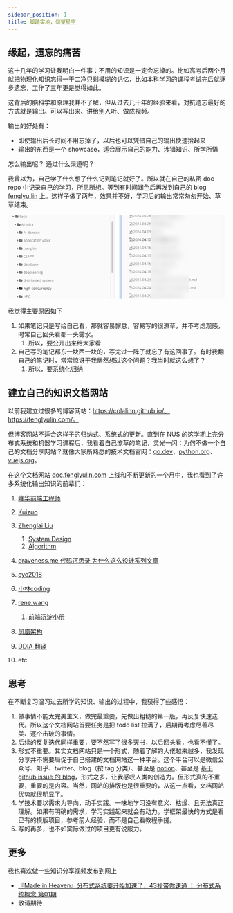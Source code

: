 ```yaml
---
sidebar_position: 1
title: 脚踏实地，仰望星空
---
```


## 缘起，遗忘的痛苦

这十几年的学习让我明白一件事：不用的知识是一定会忘掉的。比如高考后两个月就把物理化知识忘得一干二净只剩模糊的记忆，比如本科学习的课程考试完后就逐步遗忘，工作了三年更是觉得如此。

这背后的脑科学和原理我并不了解，但从过去几十年的经验来看，对抗遗忘最好的方式就是输出。可以写出来、讲给别人听、做成视频。

输出的好处有：

- 即使输出后长时间不用忘掉了，以后也可以凭借自己的输出快速拾起来
- 输出的东西是一个 showcase，适合展示自己的能力、涉猎知识、所学所悟

怎么输出呢？ 通过什么渠道呢？

我曾以为，自己学了什么想了什么记到笔记就好了。所以就在自己的私密 doc repo 中记录自己的学习，所思所想。等到有时间润色后再发到自己的 blog [fenglyu.lin](https://fenglyulin.com/) 上。这样子做了两年，效果并不好，学习后的输出常常匆匆开始、草草结束。

![image-20240527181729635](./intro.assets/image-20240527181729635.png)

我觉得主要原因如下

1. 如果笔记只是写给自己看，那就容易懈怠，容易写的很潦草，并不考虑观感，时常自己回头看都一头雾水。
   1. 所以，要公开出来给大家看
2. 自己写的笔记都东一块西一块的，写完过一阵子就忘了有这回事了。有时我翻自己的笔记时，常常惊讶于我居然想过这个问题？我当时就这么想了？
   1. 所以，要系统化归纳

## 建立自己的知识文档网站

以前我建立过很多的博客网站：https://colalinn.github.io/、https://fenglyulin.com/。

但博客网站不适合这样子的归纳式、系统式的更新。直到在 NUS 的这学期上完分布式系统和机器学习课程后，我看着自己潦草的笔记，灵光一闪：为何不做一个自己的文档分享网站？就像大家所熟悉的技术文档官网：[go.dev](https://go.dev/)、[python.org](https://www.python.org/)、[vuejs.org](https://vuejs.org/)。

在这个文档网站 [doc.fenglyulin.com](https://doc.fenglyulin.com/) 上线和不断更新的一个月中，我也看到了许多系统化输出知识的前辈们：

1. [峰华前端工程师](https://zxuqian.cn/)
2. [Kuizuo](https://kuizuo.cn/en/)
3. [Zhenglai Liu](https://liuzhenglai.com/posts)
   1. [System Design](https://lzl124631x.notion.site/System-Design-3632e6e8941d42089f7e87c9e4e6bb55)
   2. [Algorithm](https://liuzhenglaichn.gitbook.io/algorithm)

4. [draveness.me 代码沉思录 为什么这么设计系列文章](https://draveness.me/whys-the-design/)
5. [cyc2018](https://cyc2018.github.io/CS-Notes/#/)
6. [小林coding](https://xiaolincoding.com/)
7. [rene.wang](https://rene.wang/en-US)
   1. [前端沉淀小册](https://febook.rene.wang/)

8. [凤凰架构](https://icyfenix.cn/distribution/consensus/)
9. [DDIA 翻译](http://ddia.vonng.com/#/ch1)
10. etc

## 思考

在不断复习温习过去所学的知识、输出的过程中，我获得了些感悟：

1. 做事情不能太完美主义，做完最重要，先做出粗糙的第一版，再反复快速迭代。所以这个文档网站首要任务是把 todo list 拉满了，后期再考虑尽善尽美、逐个击破的事情。
2. 后续的反复迭代同样重要，要不然写了很多天书，以后回头看，也看不懂了。
3. 形式不重要。其实文档网站只是一个形式，随着了解的大佬越来越多，我发现分享并不需要局促于自己搭建的文档网站这一种平台。这个平台可以是微信公众号、知乎、twitter、blog（按 tag 分类）、甚至是 [notion](https://lzl124631x.notion.site/System-Design-3632e6e8941d42089f7e87c9e4e6bb55)、甚至是 [基于 github issue 的 blog](https://dylanninin.com/blog/2023/05/08/github-issue-as-a-blog.html)，形式之多，让我感叹人类的创造力。但形式真的不重要，重要的是内容。当然，网站的排版也是很重要的，从这一点看，文档网站优势就很明显了。
4. 学技术要以需求为导向，动手实践。一味地学习没有意义、枯燥、且无法真正理解。如果有明确的需求，学习实践起来就会有动力。学框架最快的方式是看已有的模版项目，参考前人经验，而不是自己看教程手搓。
5. 写的再多，也不如实际做过的项目更有说服力。

## 更多

我也喜欢做一些知识分享视频发布到网上

- [『Made in Heaven』分布式系统要开始加速了，43秒带你速通 ！ 分布式系统概念 第01期](https://www.bilibili.com/video/BV1ap42127rE/)
- 敬请期待

